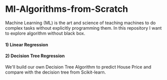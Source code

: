 # Ml-Algorithms-from-Scratch

Machine Learning (ML) is the art and science of teaching machines to do complex tasks without
explicitly programming them. In this repository I want to explore  algorithm without black box.

#### 1) Linear Regression 
#### 2) Decision Tree Regression 
We'll build our own Decision Tree Algorithm to predict House Price and compare with the decision tree from Scikit-learn.
